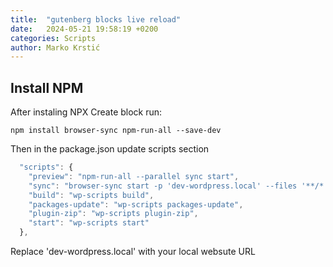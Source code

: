 ```yaml
---
title:  "gutenberg blocks live reload"
date:   2024-05-21 19:58:19 +0200
categories: Scripts
author: Marko Krstić
---
```


## Install NPM

After instaling NPX Create block run:

```npm install browser-sync npm-run-all --save-dev```

Then in the package.json update scripts section

```js
  "scripts": {
    "preview": "npm-run-all --parallel sync start",
    "sync": "browser-sync start -p 'dev-wordpress.local' --files '**/*.php' 'build/*.js' 'build/*.css'",
    "build": "wp-scripts build",
    "packages-update": "wp-scripts packages-update",
    "plugin-zip": "wp-scripts plugin-zip",
    "start": "wp-scripts start"
  },
```

Replace 'dev-wordpress.local' with your local websute URL

